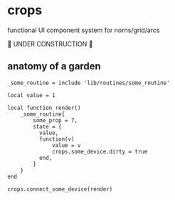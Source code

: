 # crops

functional UI component system for norns/grid/arcs

🚧 UNDER CONSTRUCTION 🚧

## anatomy of a garden

```
_some_routine = include 'lib/routines/some_routine'

local value = 1

local function render()
    _some_routine{
        some_prop = 7,
        state = { 
          value, 
          function(v) 
              value = v 
              crops.some_device.dirty = true
          end,
        }
    }
end

crops.connect_some_device(render)
```

